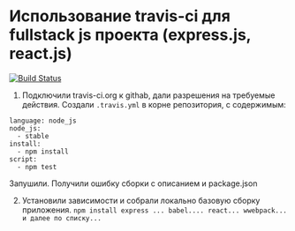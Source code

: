 # Использование travis-ci для fullstack js проекта (express.js, react.js)
[![Build Status](https://travis-ci.org/koskh/travis-ci.svg?branch=master)](https://travis-ci.org/koskh/ravis-ci)

1. Подключили travis-ci.org к githab, дали разрешения на требуемые  действия. 
Создали `.travis.yml` в корне репозитория, с содержимым:
```
language: node_js
node_js:
  - stable
install:
  - npm install
script:
  - npm test
```  
Запушили. Получили ошибку сборки с описанием и package.json

2. Установили зависимости и собрали локально базовую сборку приложения.
`npm install express ... babel.... react... wwebpack... и далее по списку...`
